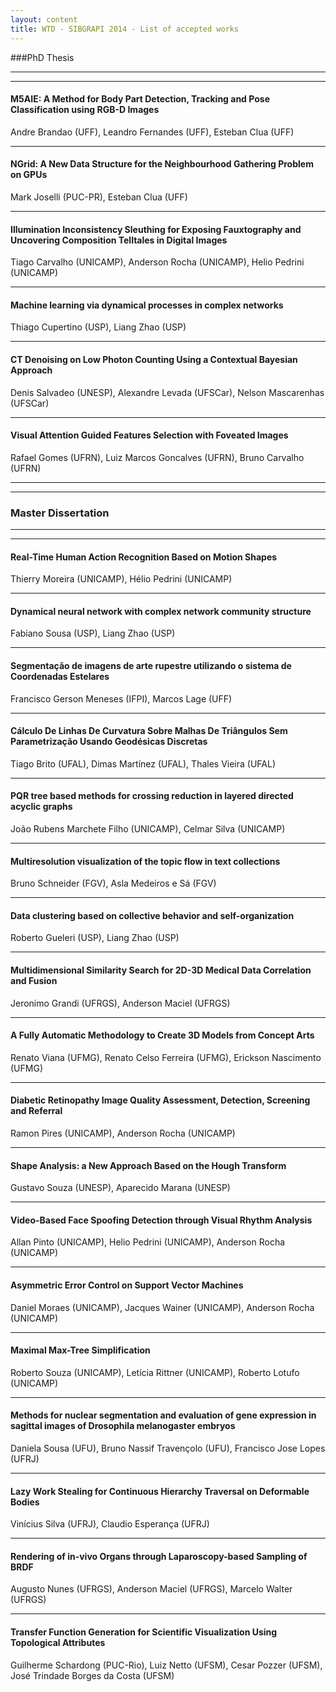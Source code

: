 ```yaml
---
layout: content
title: WTD - SIBGRAPI 2014 - List of accepted works
---
```

###PhD Thesis

* * * 
* * * 

#### M5AIE: A Method for Body Part Detection, Tracking and Pose Classification using RGB-D Images
Andre Brandao (UFF), Leandro Fernandes (UFF), Esteban Clua (UFF)
* * * 

#### NGrid: A New Data Structure for the Neighbourhood Gathering Problem on GPUs
Mark Joselli (PUC-PR), Esteban Clua (UFF)
* * * 

#### Illumination Inconsistency Sleuthing for Exposing Fauxtography and Uncovering Composition Telltales in Digital Images
Tiago Carvalho (UNICAMP), Anderson Rocha (UNICAMP), Helio Pedrini (UNICAMP)
* * * 

#### Machine learning via dynamical processes in complex networks
Thiago Cupertino (USP), Liang Zhao (USP)
* * * 

#### CT Denoising on Low Photon Counting Using a Contextual Bayesian Approach
Denis Salvadeo (UNESP), Alexandre Levada (UFSCar), Nelson Mascarenhas (UFSCar)
* * * 

#### Visual Attention Guided Features Selection with Foveated Images
Rafael Gomes (UFRN), Luiz Marcos Goncalves (UFRN), Bruno Carvalho (UFRN)
* * * 
* * * 

### Master Dissertation

* * * 
* * * 

#### Real-Time Human Action Recognition Based on Motion Shapes
Thierry Moreira (UNICAMP), Hélio Pedrini (UNICAMP)
* * * 

#### Dynamical neural network with complex network community structure
Fabiano Sousa (USP), Liang Zhao (USP)
* * * 

#### Segmentação de imagens de arte rupestre utilizando o sistema de Coordenadas Estelares
Francisco Gerson Meneses (IFPI), Marcos Lage (UFF)
* * * 

#### Cálculo De Linhas De Curvatura Sobre Malhas De Triângulos Sem Parametrização Usando Geodésicas Discretas
Tiago Brito (UFAL), Dimas Martínez (UFAL), Thales Vieira (UFAL)
* * * 

#### PQR tree based methods for crossing reduction in layered directed acyclic graphs
João Rubens Marchete Filho (UNICAMP), Celmar Silva (UNICAMP)
* * * 

#### Multiresolution visualization of the topic flow in text collections
Bruno Schneider (FGV), Asla Medeiros e Sá (FGV)
* * * 

#### Data clustering based on collective behavior and self-organization
Roberto Gueleri (USP), Liang Zhao (USP)
* * * 

#### Multidimensional Similarity Search for 2D-3D Medical Data Correlation and Fusion
Jeronimo Grandi (UFRGS), Anderson Maciel (UFRGS)
* * * 

#### A Fully Automatic Methodology to Create 3D Models from Concept Arts
Renato Viana (UFMG), Renato Celso Ferreira (UFMG), Erickson Nascimento (UFMG)
* * * 

#### Diabetic Retinopathy Image Quality Assessment, Detection, Screening and Referral
Ramon Pires (UNICAMP), Anderson Rocha (UNICAMP)
* * * 

#### Shape Analysis: a New Approach Based on the Hough Transform
Gustavo Souza (UNESP), Aparecido Marana (UNESP)
* * * 

#### Video-Based Face Spoofing Detection through Visual Rhythm Analysis
Allan Pinto (UNICAMP), Helio Pedrini (UNICAMP), Anderson Rocha (UNICAMP)
* * * 

#### Asymmetric Error Control on Support Vector Machines
Daniel Moraes (UNICAMP), Jacques Wainer (UNICAMP), Anderson Rocha (UNICAMP)
* * * 

#### Maximal Max-Tree Simplification
Roberto Souza (UNICAMP), Letícia Rittner (UNICAMP), Roberto Lotufo (UNICAMP)
* * * 

#### Methods for nuclear segmentation and evaluation of gene expression in sagittal images of Drosophila melanogaster embryos
Daniela Sousa (UFU), Bruno Nassif Travençolo (UFU), Francisco Jose Lopes (UFRJ)
* * * 

#### Lazy Work Stealing for Continuous Hierarchy Traversal on Deformable Bodies
Vinícius Silva (UFRJ), Claudio Esperança (UFRJ)
* * * 

#### Rendering of in-vivo Organs through Laparoscopy-based Sampling of BRDF
Augusto Nunes (UFRGS), Anderson Maciel (UFRGS), Marcelo Walter (UFRGS)
* * * 

#### Transfer Function Generation for Scientific Visualization Using Topological Attributes
Guilherme Schardong (PUC-Rio), Luiz Netto (UFSM), Cesar Pozzer (UFSM), José Trindade Borges da Costa (UFSM)
